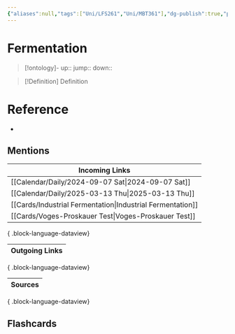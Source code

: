 ```yaml
---
{"aliases":null,"tags":["Uni/LFS261","Uni/MBT361"],"dg-publish":true,"permalink":"/cards/fermentation/","dgPassFrontmatter":true}
---
```


# Fermentation

> [!ontology]-
> up:: 
> jump:: 
> down:: 

> [!Definition] Definition

# Reference

- 

## Mentions

| Incoming Links                                                |
| ------------------------------------------------------------- |
| [[Calendar/Daily/2024-09-07 Sat\|2024-09-07 Sat]]          |
| [[Calendar/Daily/2025-03-13 Thu\|2025-03-13 Thu]]          |
| [[Cards/Industrial Fermentation\|Industrial Fermentation]] |
| [[Cards/Voges-Proskauer Test\|Voges-Proskauer Test]]       |

{ .block-language-dataview}

| Outgoing Links |
| -------------- |

{ .block-language-dataview}

| Sources |
| ------- |

{ .block-language-dataview}

## Flashcards